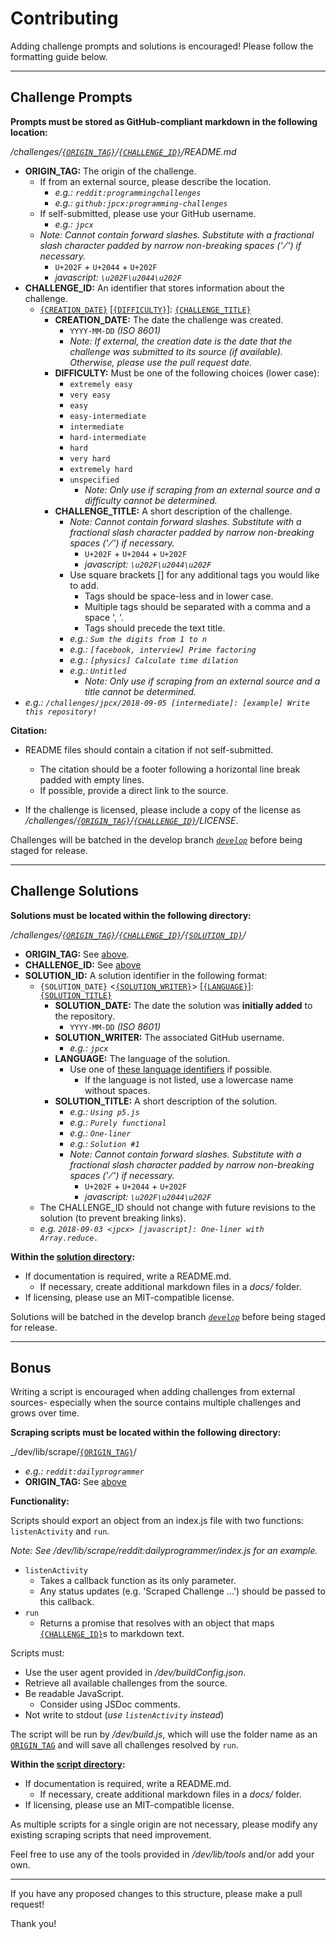 # Contributing

Adding challenge prompts and solutions is encouraged! Please follow the formatting guide below.

---

## Challenge Prompts

__Prompts must be stored as GitHub-compliant markdown in the following location:__

<a name=challenge-prompt></a>_/challenges/[`{ORIGIN_TAG}`](#origin-tag)/[`{CHALLENGE_ID}`](#challenge-id)/README.md_

+ <a name=origin-tag></a>__ORIGIN_TAG:__ The origin of the challenge.
  + If from an external source, please describe the location.
    + _e.g.: `reddit:programmingchallenges`_
    + _e.g.: `github:jpcx:programming-challenges`_
  + If self-submitted, please use your GitHub username.
    + _e.g.: `jpcx`_
  + _Note: Cannot contain forward slashes. Substitute with a fractional slash character padded by narrow non-breaking spaces (' ⁄ ') if necessary._
    + `U+202F` + `U+2044` + `U+202F`
    + _javascript: `\u202F\u2044\u202F`_
+ <a name=challenge-id></a>__CHALLENGE_ID:__ An identifier that stores information about the challenge.
  + [`{CREATION_DATE}`](#creation-date) [[`{DIFFICULTY}`](#difficulty)]: [`{CHALLENGE_TITLE}`](#challenge-title)
    + <a name=creation-date></a>__CREATION_DATE:__ The date the challenge was created.
      + `YYYY-MM-DD` _(ISO 8601)_
      + _Note: If external, the creation date is the date that the challenge was submitted to its source (if available). Otherwise, please use the pull request date._
    + <a name=difficulty></a>__DIFFICULTY:__ Must be one of the following choices (lower case):
      + `extremely easy`
      + `very easy`
      + `easy`
      + `easy-intermediate`
      + `intermediate`
      + `hard-intermediate`
      + `hard`
      + `very hard`
      + `extremely hard`
      + `unspecified`
        + _Note: Only use if scraping from an external source and a difficulty cannot be determined._
    + <a name=challenge-title></a>__CHALLENGE_TITLE:__ A short description of the challenge.
      + _Note: Cannot contain forward slashes. Substitute with a fractional slash character padded by narrow non-breaking spaces (' ⁄ ') if necessary._
        + `U+202F` + `U+2044` + `U+202F`
        + _javascript: `\u202F\u2044\u202F`_
      + Use square brackets [] for any additional tags you would like to add.
        + Tags should be space-less and in lower case.
        + Multiple tags should be separated with a comma and a space ', '.
        + Tags should precede the text title.
      + _e.g.: `Sum the digits from 1 to n`_
      + _e.g.: `[facebook, interview] Prime factoring`_
      + _e.g.: `[physics] Calculate time dilation`_
      + _e.g.: `Untitled`_
        + _Note: Only use if scraping from an external source and a title cannot be determined._
+ _e.g.: `/challenges/jpcx/2018-09-05 [intermediate]: [example] Write this repository!`_

__Citation:__

+ README files should contain a citation if not self-submitted.
  + The citation should be a footer following a horizontal line break padded with empty lines.
  + If possible, provide a direct link to the source.
  
+ If the challenge is licensed, please include a copy of the license as _/challenges/[`{ORIGIN_TAG}`](#origin-tag)/[`{CHALLENGE_ID}`](#challenge-id)/LICENSE_.

Challenges will be batched in the develop branch [_`develop`_](https://github.com/jpcx/programming-challenges/tree/develop) before being staged for release.

---

## Challenge Solutions

__Solutions must be located within the following directory:__

<a name=solution-directory></a>_/challenges/[`{ORIGIN_TAG}`](#origin-tag)/[`{CHALLENGE_ID}`](#challenge-id)/[`{SOLUTION_ID}`](#solution-id)/_

+ __ORIGIN_TAG:__ See [above](#ORIGIN_TAG).
+ __CHALLENGE_ID:__ See [above](#CHALLENGE_ID)
+ __<a name=solution-id></a>SOLUTION_ID:__ A solution identifier in the following format:
  + `{SOLUTION_DATE}` <[`{SOLUTION_WRITER}`](#solution-writer)> [[`{LANGUAGE}`](#language)]: [`{SOLUTION_TITLE}`](solution-title)
    + __<a name=solution-date></a>SOLUTION_DATE:__ The date the solution was __initially added__ to the repository.
      + `YYYY-MM-DD` _(ISO 8601)_
    + __<a name=solution-writer></a>SOLUTION_WRITER:__ The associated GitHub username.
      + _e.g.: `jpcx`_
    + __<a name=language></a>LANGUAGE:__ The language of the solution.
      + Use one of [these language identifiers](https://code.visualstudio.com/docs/languages/identifiers#_known-language-identifiers) if possible.
        + If the language is not listed, use a lowercase name without spaces.
    + __<a name=solution-title></a>SOLUTION_TITLE:__ A short description of the solution.
      + _e.g.: `Using p5.js`_
      + _e.g.: `Purely functional`_
      + _e.g.: `One-liner`_
      + _e.g.: `Solution #1`_
      + _Note: Cannot contain forward slashes. Substitute with a fractional slash character padded by narrow non-breaking spaces (' ⁄ ') if necessary._
        + `U+202F` + `U+2044` + `U+202F`
        + _javascript: `\u202F\u2044\u202F`_
  + The CHALLENGE_ID should not change with future revisions to the solution (to prevent breaking links).
  + _e.g. `2018-09-03 <jpcx> [javascript]: One-liner with Array.reduce.`_

__Within the [solution directory](#solution-directory):__

+ If documentation is required, write a README.md.
  + If necessary, create additional markdown files in a _docs/_ folder.
+ If licensing, please use an MIT-compatible license.

Solutions will be batched in the develop branch [_`develop`_](https://github.com/jpcx/programming-challenges/tree/develop) before being staged for release.

---

## Bonus

Writing a script is encouraged when adding challenges from external sources- especially when the source contains multiple challenges and grows over time.

__Scraping scripts must be located within the following directory:__

<a name=script-directory></a>_/dev/lib/scrape/[`{ORIGIN_TAG}`](origin-tag)/

+ _e.g.: `reddit:dailyprogrammer`_
+ __ORIGIN_TAG:__ See [above](#ORIGIN_TAG)

__Functionality:__

Scripts should export an object from an index.js file with two functions: `listenActivity` and `run`.

_Note: See /dev/lib/scrape/reddit:dailyprogrammer/index.js for an example._

+ `listenActivity`
  + Takes a callback function as its only parameter.
  + Any status updates (e.g. 'Scraped Challenge ...') should be passed to this callback.
+ `run`
  + Returns a promise that resolves with an object that maps [`{CHALLENGE_ID}`](#challenge-id)s to markdown text.

Scripts must:

+ Use the user agent provided in _/dev/buildConfig.json_.
+ Retrieve all available challenges from the source.
+ Be readable JavaScript.
  + Consider using JSDoc comments.
+ Not write to stdout (_use `listenActivity` instead_)

The script will be run by _/dev/build.js_, which will use the folder name as an [`ORIGIN_TAG`](#origin-tag) and will save all challenges resolved by `run`.

__Within the [script directory](#script-directory):__

+ If documentation is required, write a README.md.
  + If necessary, create additional markdown files in a _docs/_ folder.
+ If licensing, please use an MIT-compatible license.

As multiple scripts for a single origin are not necessary, please modify any existing scraping scripts that need improvement.

Feel free to use any of the tools provided in _/dev/lib/tools_ and/or add your own.

---

If you have any proposed changes to this structure, please make a pull request!

Thank you!